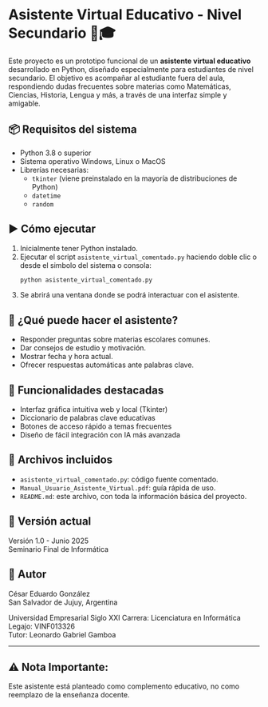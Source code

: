 # Asistente Virtual Educativo - Nivel Secundario 🧠🎓

Este proyecto es un prototipo funcional de un **asistente virtual educativo** desarrollado en Python, diseñado especialmente para estudiantes de nivel secundario. El objetivo es acompañar al estudiante fuera del aula, respondiendo dudas frecuentes sobre materias como Matemáticas, Ciencias, Historia, Lengua y más, a través de una interfaz simple y amigable.

## 📦 Requisitos del sistema

- Python 3.8 o superior
- Sistema operativo Windows, Linux o MacOS
- Librerías necesarias:
  - `tkinter` (viene preinstalado en la mayoría de distribuciones de Python)
  - `datetime`
  - `random`

## ▶️ Cómo ejecutar

1. Inicialmente tener Python instalado.
2. Ejecutar el script `asistente_virtual_comentado.py` haciendo doble clic o desde el simbolo del sistema o consola:
   ```bash
   python asistente_virtual_comentado.py
   ```
3. Se abrirá una ventana donde se podrá interactuar con el asistente.

## 💬 ¿Qué puede hacer el asistente?

- Responder preguntas sobre materias escolares comunes.
- Dar consejos de estudio y motivación.
- Mostrar fecha y hora actual.
- Ofrecer respuestas automáticas ante palabras clave.

## 📌 Funcionalidades destacadas

- Interfaz gráfica intuitiva web y local (Tkinter)
- Diccionario de palabras clave educativas
- Botones de acceso rápido a temas frecuentes
- Diseño de fácil integración con IA más avanzada

## 📁 Archivos incluidos

- `asistente_virtual_comentado.py`: código fuente comentado.
- `Manual_Usuario_Asistente_Virtual.pdf`: guía rápida de uso.
- `README.md`: este archivo, con toda la información básica del proyecto.

## 🧪 Versión actual

Versión 1.0 - Junio 2025  
Seminario Final de Informática

## 👤 Autor

César Eduardo González  
San Salvador de Jujuy, Argentina 

Universidad Empresarial Siglo XXI
Carrera: Licenciatura en Informática
Legajo: VINF013326  
Tutor: Leonardo Gabriel Gamboa

---
## ⚠️ Nota Importante: 

Este asistente está planteado como complemento educativo, no como reemplazo de la enseñanza docente.

